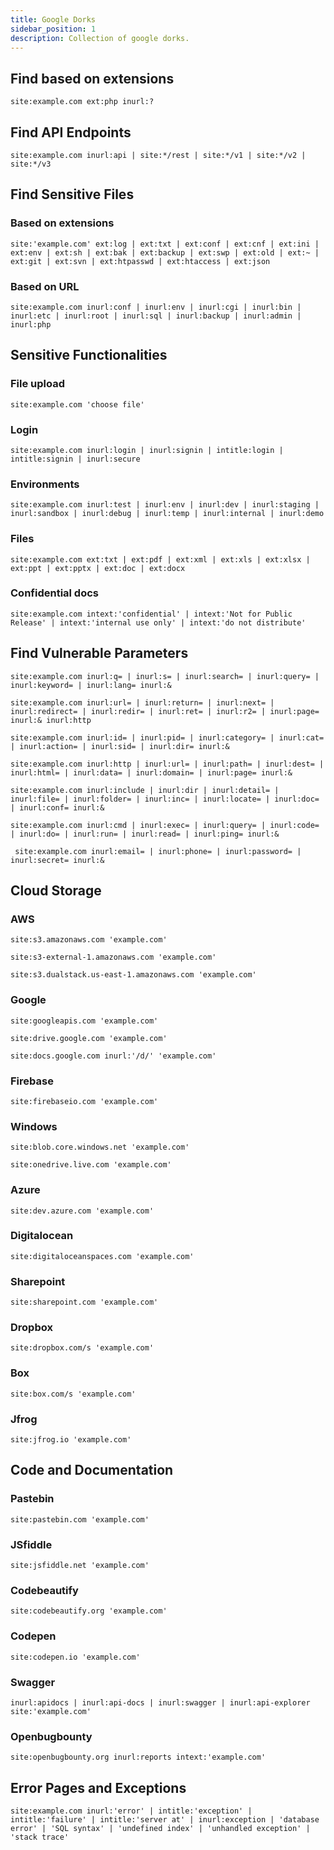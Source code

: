 ```yaml
---
title: Google Dorks
sidebar_position: 1
description: Collection of google dorks.
---
```


## Find based on extensions
```
site:example.com ext:php inurl:?
```

## Find API Endpoints
```
site:example.com inurl:api | site:*/rest | site:*/v1 | site:*/v2 | site:*/v3
```

## Find Sensitive Files

### Based on extensions
```
site:'example.com' ext:log | ext:txt | ext:conf | ext:cnf | ext:ini | ext:env | ext:sh | ext:bak | ext:backup | ext:swp | ext:old | ext:~ | ext:git | ext:svn | ext:htpasswd | ext:htaccess | ext:json
```

### Based on URL
```
site:example.com inurl:conf | inurl:env | inurl:cgi | inurl:bin | inurl:etc | inurl:root | inurl:sql | inurl:backup | inurl:admin | inurl:php
```


## Sensitive Functionalities

### File upload
```
site:example.com 'choose file'
```

### Login
```
site:example.com inurl:login | inurl:signin | intitle:login | intitle:signin | inurl:secure
```

### Environments
```
site:example.com inurl:test | inurl:env | inurl:dev | inurl:staging | inurl:sandbox | inurl:debug | inurl:temp | inurl:internal | inurl:demo
```

### Files
```
site:example.com ext:txt | ext:pdf | ext:xml | ext:xls | ext:xlsx | ext:ppt | ext:pptx | ext:doc | ext:docx
```

### Confidential docs
```
site:example.com intext:'confidential' | intext:'Not for Public Release' | intext:'internal use only' | intext:'do not distribute'
```


## Find Vulnerable Parameters
```
site:example.com inurl:q= | inurl:s= | inurl:search= | inurl:query= | inurl:keyword= | inurl:lang= inurl:&
```

```
site:example.com inurl:url= | inurl:return= | inurl:next= | inurl:redirect= | inurl:redir= | inurl:ret= | inurl:r2= | inurl:page= inurl:& inurl:http
```

```
site:example.com inurl:id= | inurl:pid= | inurl:category= | inurl:cat= | inurl:action= | inurl:sid= | inurl:dir= inurl:& 
```

```
site:example.com inurl:http | inurl:url= | inurl:path= | inurl:dest= | inurl:html= | inurl:data= | inurl:domain= | inurl:page= inurl:&
```

```
site:example.com inurl:include | inurl:dir | inurl:detail= | inurl:file= | inurl:folder= | inurl:inc= | inurl:locate= | inurl:doc= | inurl:conf= inurl:&
```

```
site:example.com inurl:cmd | inurl:exec= | inurl:query= | inurl:code= | inurl:do= | inurl:run= | inurl:read= | inurl:ping= inurl:&
```

```
 site:example.com inurl:email= | inurl:phone= | inurl:password= | inurl:secret= inurl:&
```

## Cloud Storage

### AWS
```
site:s3.amazonaws.com 'example.com'
```
```
site:s3-external-1.amazonaws.com 'example.com'
```
```
site:s3.dualstack.us-east-1.amazonaws.com 'example.com'
```

### Google
```
site:googleapis.com 'example.com'
```
```
site:drive.google.com 'example.com'
```
```
site:docs.google.com inurl:'/d/' 'example.com'
```

### Firebase
```
site:firebaseio.com 'example.com'
```

### Windows

```
site:blob.core.windows.net 'example.com'
```
```
site:onedrive.live.com 'example.com'
```

### Azure
```
site:dev.azure.com 'example.com'
```

### Digitalocean
```
site:digitaloceanspaces.com 'example.com'
```

### Sharepoint
```
site:sharepoint.com 'example.com'
```

### Dropbox
```
site:dropbox.com/s 'example.com'
```

### Box
```
site:box.com/s 'example.com'
```

### Jfrog
```
site:jfrog.io 'example.com'
```

## Code and Documentation

### Pastebin
```
site:pastebin.com 'example.com'
```

### JSfiddle
```
site:jsfiddle.net 'example.com'
```

### Codebeautify
```
site:codebeautify.org 'example.com'
```

### Codepen
```
site:codepen.io 'example.com'
```

### Swagger
```
inurl:apidocs | inurl:api-docs | inurl:swagger | inurl:api-explorer site:'example.com'
```

### Openbugbounty
```
site:openbugbounty.org inurl:reports intext:'example.com'
```

## Error Pages and Exceptions
```
site:example.com inurl:'error' | intitle:'exception' | intitle:'failure' | intitle:'server at' | inurl:exception | 'database error' | 'SQL syntax' | 'undefined index' | 'unhandled exception' | 'stack trace'
```